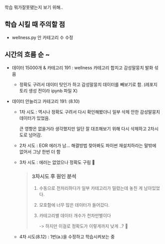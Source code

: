 학습 뭐가잘못됐는지 보기 위해..
## 학습 시킬 때 주의할 점
* wellness.py 안 카테고리 수 수정
  
## 시간의 흐름 순 ~
* 데이터 15000개 & 카테고리 191 : wellness 카테고리 합치고 감성말뭉치 발화 섞음
  - 정확도 구려서 데이터 탓인가 하고 감성말뭉치 데이터를 빼보기로 함. (레포지토리 생성 전이라 ipynb 파일 X)

* 데이터 안늘리고 카테고리 191: (8.10)
  - 1차 시도 : 역시나 정확도 구려서 다시 확인해봤더니 일부 삭제 안한 감성말뭉치 데이터가 있었음.


     큰 영향은 없을거라 생각했지만 일단 잘 대조해보기 위해 다시 삭제하고 2차시도로 넘어감.
    
  - 2차 시도 : EOR 에러가 남... 해결방법 찾아봐도 파이썬 재설치하라는 말밖에 없어서 그냥 한번 더 함
  - 3차 시도 : 에러는 없었으나 정확도 구림 🤔
    > ### 3차시도 후 원인 분석
    >  1. 수동으로 전처리하다가 일부 카테고리가 밀렸는데 놓친 게 남아있었다.
    >  2. 모호함에 너무 많은 데이터가 들어갔다.
    >  3. 카테고리별 데이터 개수가 천차만별이다
    >     
    >      -> 하지만 이걸로 정확도가 이렇게까지 낮게 ..? 🤔

  - 4차 시도(8.12) : 1번(a.)을 수정하고 학습시켜보는 중

